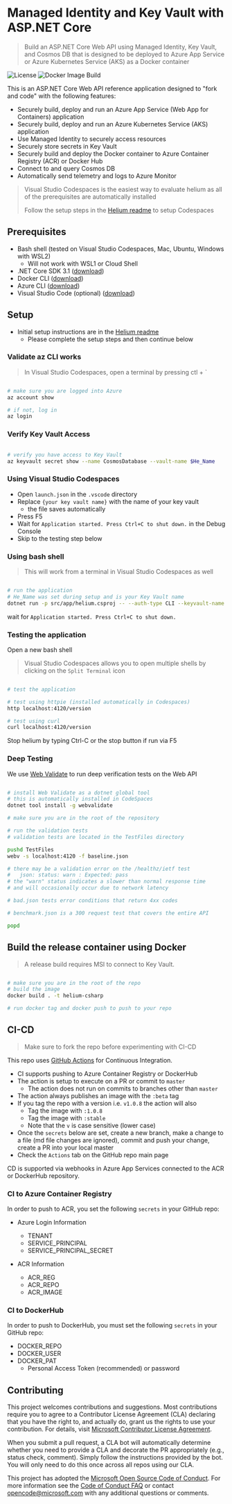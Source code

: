 # Managed Identity and Key Vault with ASP.NET Core

> Build an ASP.NET Core Web API using Managed Identity, Key Vault, and Cosmos DB that is designed to be deployed to Azure App Service or Azure Kubernetes Service (AKS) as a Docker container

![License](https://img.shields.io/badge/license-MIT-green.svg)
![Docker Image Build](https://github.com/retaildevcrews/helium-csharp/workflows/Docker%20Image%20Build/badge.svg)

This is an ASP.NET Core Web API reference application designed to "fork and code" with the following features:

- Securely build, deploy and run an Azure App Service (Web App for Containers) application
- Securely build, deploy and run an Azure Kubernetes Service (AKS) application
- Use Managed Identity to securely access resources
- Securely store secrets in Key Vault
- Securely build and deploy the Docker container to Azure Container Registry (ACR) or Docker Hub
- Connect to and query Cosmos DB
- Automatically send telemetry and logs to Azure Monitor

> Visual Studio Codespaces is the easiest way to evaluate helium as all of the prerequisites are automatically installed
>
> Follow the setup steps in the [Helium readme](https://github.com/retaildevcrews/helium) to setup Codespaces

## Prerequisites

- Bash shell (tested on Visual Studio Codespaces, Mac, Ubuntu, Windows with WSL2)
  - Will not work with WSL1 or Cloud Shell
- .NET Core SDK 3.1 ([download](https://dotnet.microsoft.com/download))
- Docker CLI ([download](https://docs.docker.com/install/))
- Azure CLI ([download](https://docs.microsoft.com/en-us/cli/azure/install-azure-cli?view=azure-cli-latest))
- Visual Studio Code (optional) ([download](https://code.visualstudio.com/download))

## Setup

- Initial setup instructions are in the [Helium readme](https://github.com/retaildevcrews/helium)
  - Please complete the setup steps and then continue below

### Validate az CLI works

> In Visual Studio Codespaces, open a terminal by pressing ctl + `

```bash

# make sure you are logged into Azure
az account show

# if not, log in
az login

```

### Verify Key Vault Access

```bash

# verify you have access to Key Vault
az keyvault secret show --name CosmosDatabase --vault-name $He_Name

```

### Using Visual Studio Codespaces

- Open `launch.json` in the `.vscode` directory
- Replace `{your key vault name}` with the name of your key vault
  - the file saves automatically
- Press F5
- Wait for `Application started. Press Ctrl+C to shut down.` in the Debug Console
- Skip to the testing step below

### Using bash shell

> This will work from a terminal in Visual Studio Codespaces as well

```bash

# run the application
# He_Name was set during setup and is your Key Vault name
dotnet run -p src/app/helium.csproj -- --auth-type CLI --keyvault-name $He_Name

```

wait for `Application started. Press Ctrl+C to shut down.`

### Testing the application

Open a new bash shell

> Visual Studio Codespaces allows you to open multiple shells by clicking on the `Split Terminal` icon

```bash

# test the application

# test using httpie (installed automatically in Codespaces)
http localhost:4120/version

# test using curl
curl localhost:4120/version

```

Stop helium by typing Ctrl-C or the stop button if run via F5

### Deep Testing

We use [Web Validate](https://github.com/retaildevcrews/webvalidate) to run deep verification tests on the Web API

```bash

# install Web Validate as a dotnet global tool
# this is automatically installed in CodeSpaces
dotnet tool install -g webvalidate

# make sure you are in the root of the repository

# run the validation tests
# validation tests are located in the TestFiles directory

pushd TestFiles
webv -s localhost:4120 -f baseline.json

# there may be a validation error on the /healthz/ietf test
#   json: status: warn : Expected: pass
# the "warn" status indicates a slower than normal response time
# and will occasionally occur due to network latency

# bad.json tests error conditions that return 4xx codes

# benchmark.json is a 300 request test that covers the entire API

popd
```

## Build the release container using Docker

> A release build requires MSI to connect to Key Vault.

```bash

# make sure you are in the root of the repo
# build the image
docker build . -t helium-csharp

# run docker tag and docker push to push to your repo

```

## CI-CD

> Make sure to fork the repo before experimenting with CI-CD

This repo uses [GitHub Actions](/.github/workflows/dockerCI.yml) for Continuous Integration.

- CI supports pushing to Azure Container Registry or DockerHub
- The action is setup to execute on a PR or commit to ```master```
  - The action does not run on commits to branches other than ```master```
- The action always publishes an image with the ```:beta``` tag
- If you tag the repo with a version i.e. ```v1.0.8``` the action will also
  - Tag the image with ```:1.0.8```
  - Tag the image with ```:stable```
  - Note that the ```v``` is case sensitive (lower case)
- Once the `secrets` below are set, create a new branch, make a change to a file (md file changes are ignored), commit and push your change, create a PR into your local master
- Check the `Actions` tab on the GitHub repo main page

CD is supported via webhooks in Azure App Services connected to the ACR or DockerHub repository.

### CI to Azure Container Registry

In order to push to ACR, you set the following `secrets` in your GitHub repo:

- Azure Login Information
  - TENANT
  - SERVICE_PRINCIPAL
  - SERVICE_PRINCIPAL_SECRET

- ACR Information
  - ACR_REG
  - ACR_REPO
  - ACR_IMAGE

### CI to DockerHub

In order to push to DockerHub, you must set the following `secrets` in your GitHub repo:

- DOCKER_REPO
- DOCKER_USER
- DOCKER_PAT
  - Personal Access Token (recommended) or password

## Contributing

This project welcomes contributions and suggestions. Most contributions require you to agree to a
Contributor License Agreement (CLA) declaring that you have the right to, and actually do, grant us
the rights to use your contribution. For details, visit [Microsoft Contributor License Agreement](https://cla.opensource.microsoft.com).

When you submit a pull request, a CLA bot will automatically determine whether you need to provide
a CLA and decorate the PR appropriately (e.g., status check, comment). Simply follow the instructions
provided by the bot. You will only need to do this once across all repos using our CLA.

This project has adopted the [Microsoft Open Source Code of Conduct](https://opensource.microsoft.com/codeofconduct/).
For more information see the [Code of Conduct FAQ](https://opensource.microsoft.com/codeofconduct/faq/) or
contact [opencode@microsoft.com](mailto:opencode@microsoft.com) with any additional questions or comments.
